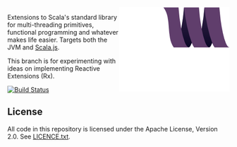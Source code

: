 <img src="docs/assets/monifu.png" align="right" />

Extensions to Scala's standard library for multi-threading primitives, functional programming and whatever makes life easier. Targets both the JVM and [Scala.js](http://www.scala-js.org/).

This branch is for experimenting with ideas on implementing Reactive Extensions (Rx).

[![Build Status](https://travis-ci.org/alexandru/monifu.png?branch=rx)](https://travis-ci.org/alexandru/monifu)

## License

All code in this repository is licensed under the Apache License, Version 2.0.
See [LICENCE.txt](./LICENSE.txt).
